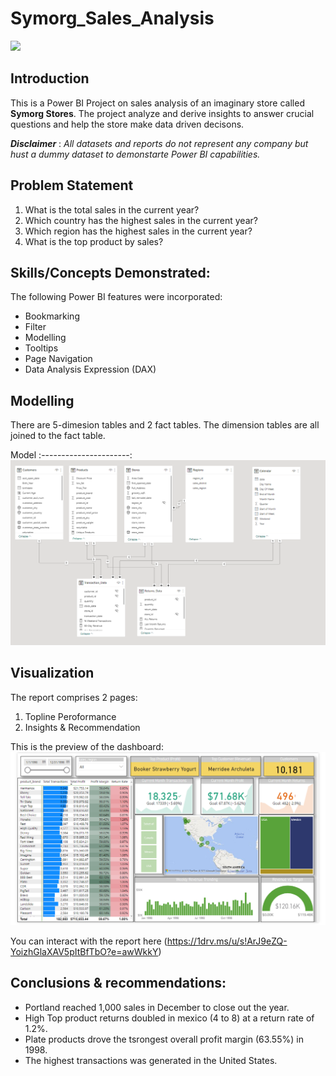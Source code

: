 # Symorg_Sales_Analysis

![](Symorg_image.jpg)

## Introduction

This is a Power BI Project on sales analysis of an imaginary store called **Symorg Stores**. The project analyze and derive insights to answer crucial questions and help the store make data driven decisons.

**_Disclaimer_** : _All datasets and reports do not represent any company but hust a dummy dataset to demonstarte Power BI capabilities._

## Problem Statement

1.  What is the total sales in the current year?
2.  Which country has the highest sales in the current year?
3.  Which region has the highest sales in the current year?
4.  What is the top product by sales?

## Skills/Concepts Demonstrated:

The following Power BI features were incorporated:
- Bookmarking
- Filter
- Modelling
- Tooltips
- Page Navigation
- Data Analysis Expression (DAX)

## Modelling

There are 5-dimesion tables and 2 fact tables. The dimension tables are all joined to the fact table.

Model
:----------------------:
![](Symorg_Data_Model.png)

## Visualization
The report comprises 2 pages:
1.  Topline Peroformance
2.  Insights & Recommendation

This is the preview of the dashboard:
![](Symorg_dashboard.png)

You can interact with the report here (https://1drv.ms/u/s!ArJ9eZQ-YoizhGlaXAV5pItBfTbO?e=awWkkY)

## Conclusions & recommendations:

- Portland reached 1,000 sales in December to close out the year.
- High Top product returns doubled in mexico (4 to 8) at a return rate of 1.2%.
- Plate products drove the tsrongest overall profit margin (63.55%) in 1998.
- The highest transactions was generated in the United States.


